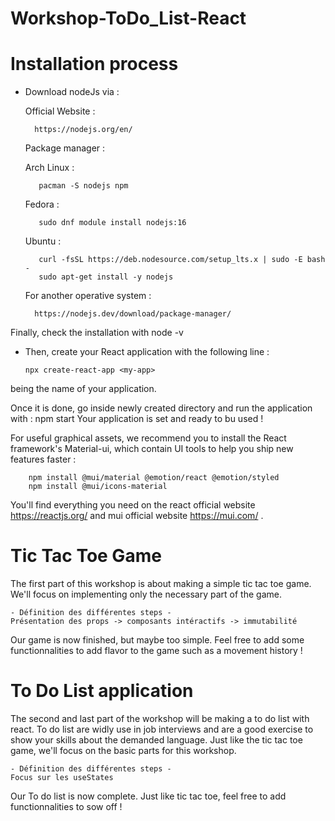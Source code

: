 # Workshop-ToDo_List-React

# Installation process

- Download nodeJs via :

    Official Website :
    
        https://nodejs.org/en/
 
    Package manager : 
    
    Arch Linux :
        
         pacman -S nodejs npm

    Fedora :
        
         sudo dnf module install nodejs:16
    
    Ubuntu :
        
         curl -fsSL https://deb.nodesource.com/setup_lts.x | sudo -E bash -
         sudo apt-get install -y nodejs

    For another operative system :
    
        https://nodejs.dev/download/package-manager/

Finally, check the installation with node -v

  - Then, create your React application with the following line :
  
        npx create-react-app <my-app>

<my-app> being the name of your application.

Once it is done, go inside newly created directory and run the application with : npm start
Your application is set and ready to bu used !

For useful graphical assets, we recommend you to install the React framework's Material-ui, which contain UI tools to help you ship new features faster :
  
        npm install @mui/material @emotion/react @emotion/styled
        npm install @mui/icons-material
  
You'll find everything you need on the react official website https://reactjs.org/ and mui official website https://mui.com/ .

# Tic Tac Toe Game
    
The first part of this workshop is about making a simple tic tac toe game. We'll focus on implementing only the necessary part of the game.

    - Définition des différentes steps -
    Présentation des props -> composants intéractifs -> immutabilité

Our game is now finished, but maybe too simple. Feel free to add some functionnalities to add flavor to the game such as a movement history !

# To Do List application

The second and last part of the workshop will be making a to do list with react.
To do list are widly use in job interviews and are a good exercise to show your skills about the demanded language.
Just like the tic tac toe game, we'll focus on the basic parts for this workshop.

    - Définition des différentes steps -
    Focus sur les useStates
    
Our To do list is now complete. Just like tic tac toe, feel free to add functionnalities to sow off !
